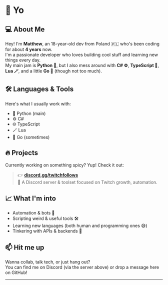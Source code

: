 # 👋 Yo

## 💻 About Me

Hey! I'm **Matthew**, an 18-year-old dev from Poland 🇵🇱 who's been coding for about **4 years** now.  
I'm a passionate developer who loves building cool stuff and learning new things every day.  
My main jam is **Python 🐍**, but I also mess around with **C# ⚙️**, **TypeScript 🧠**, **Lua 🪄**, and a little **Go 🚀** (though not too much).

## 🛠️ Languages & Tools

Here's what I usually work with:

- 🐍 Python (main)
- ⚙️ C#
- 🌐 TypeScript
- 🪄 Lua
- 🚀 Go (sometimes)

## 🔥 Projects

Currently working on something spicy? Yup! Check it out:

> 👉 **[discord.gg/twitchfollows](https://discord.gg/twitchfollows)**  
> 🤖 A Discord server & toolset focused on Twitch growth, automation.

## 📈 What I'm into

- Automation & bots 🤖  
- Scripting weird & useful tools 🛠️  
- Learning new languages (both human and programming ones 😅)  
- Tinkering with APIs & backends 🧪

## 📫 Hit me up

Wanna collab, talk tech, or just hang out?  
You can find me on Discord (via the server above) or drop a message here on GitHub!

---
